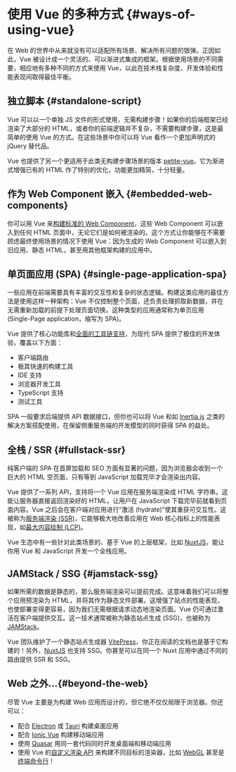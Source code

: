 # 使用 Vue 的多种方式 {#ways-of-using-vue}

在 Web 的世界中从来就没有可以适配所有场景、解决所有问题的银弹。正因如此，Vue 被设计成一个灵活的、可以渐进式集成的框架。根据使用场景的不同需要，相应地有多种不同的方式来使用 Vue，以此在技术栈复杂度、开发体验和性能表现间取得最佳平衡。

## 独立脚本 {#standalone-script}

Vue 可以以一个单独 JS 文件的形式使用，无需构建步骤！如果你的后端框架已经渲染了大部分的 HTML，或者你的前端逻辑并不复杂，不需要构建步骤，这是最简单的使用 Vue 的方式。在这些场景中你可以将 Vue 看作一个更加声明式的 jQuery 替代品。

Vue 也提供了另一个更适用于此类无构建步骤场景的版本 [petite-vue](https://github.com/vuejs/petite-vue)。它为渐进式增强已有的 HTML 作了特别的优化，功能更加精简，十分轻量。

## 作为 Web Component 嵌入 {#embedded-web-components}

你可以用 Vue 来[构建标准的 Web Component](/guide/extras/web-components)，这些 Web Component 可以嵌入到任何 HTML 页面中，无论它们是如何被渲染的。这个方式让你能够在不需要顾虑最终使用场景的情况下使用 Vue：因为生成的 Web Component 可以嵌入到旧应用、静态 HTML，甚至用其他框架构建的应用中。

## 单页面应用 (SPA) {#single-page-application-spa}

一些应用在前端需要具有丰富的交互性和复杂的状态逻辑。构建这类应用的最佳方法是使用这样一种架构：Vue 不仅控制整个页面，还负责处理抓取新数据，并在无需重新加载的前提下处理页面切换。这种类型的应用通常称为单页应用 (Single-Page application，缩写为 SPA)。

Vue 提供了核心功能库和[全面的工具链支持](/guide/scaling-up/tooling)，为现代 SPA 提供了极佳的开发体验，覆盖以下方面：

- 客户端路由
- 极其快速的构建工具
- IDE 支持
- 浏览器开发工具
- TypeScript 支持
- 测试工具

SPA 一般要求后端提供 API 数据接口，但你也可以将 Vue 和如 [Inertia.js](https://inertiajs.com) 之类的解决方案搭配使用，在保留侧重服务端的开发模型的同时获得 SPA 的益处。

## 全栈 / SSR {#fullstack-ssr}

纯客户端的 SPA 在首屏加载和 SEO 方面有显著的问题，因为浏览器会收到一个巨大的 HTML 空页面，只有等到 JavaScript 加载完毕才会渲染出内容。

Vue 提供了一系列 API，支持将一个 Vue 应用在服务端渲染成 HTML 字符串。这能让服务器直接返回渲染好的 HTML，让用户在 JavaScript 下载完毕前就看到页面内容。Vue 之后会在客户端对应用进行“激活 (hydrate)”使其重获可交互性。这被称为[服务端渲染 (SSR)](/guide/scaling-up/ssr)，它能够极大地改善应用在 Web 核心指标上的性能表现，如[最大内容绘制 (LCP)](https://web.dev/lcp/)。

Vue 生态中有一些针对此类场景的、基于 Vue 的上层框架，比如 [NuxtJS](https://v3.nuxtjs.org/)，能让你用 Vue 和 JavaScript 开发一个全栈应用。

## JAMStack / SSG {#jamstack-ssg}

如果所需的数据是静态的，那么服务端渲染可以提前完成。这意味着我们可以将整个应用预渲染为 HTML，并将其作为静态文件部署。这增强了站点的性能表现，也使部署变得更容易，因为我们无需根据请求动态地渲染页面。Vue 仍可通过激活在客户端提供交互。这一技术通常被称为静态站点生成 (SSG)，也被称为 [JAMStack](https://jamstack.org/what-is-jamstack/)。

Vue 团队维护了一个静态站点生成器 [VitePress](https://vitepress.vuejs.org/)，你正在阅读的文档也是基于它构建的！另外，[NuxtJS](https://v3.nuxtjs.org/) 也支持 SSG。你甚至可以在同一个 Nuxt 应用中通过不同的路由提供 SSR 和 SSG。

## Web 之外...{#beyond-the-web}

尽管 Vue 主要是为构建 Web 应用而设计的，但它绝不仅仅局限于浏览器。你还可以：

- 配合 [Electron](https://www.electronjs.org/) 或 [Tauri](https://tauri.studio/en/) 构建桌面应用
- 配合 [Ionic Vue](https://ionicframework.com/docs/vue/overview) 构建移动端应用
- 使用 [Quasar](https://quasar.dev/) 用同一套代码同时开发桌面端和移动端应用
- 使用 Vue 的[自定义渲染 API](/api/custom-renderer) 来构建不同目标的渲染器，比如 [WebGL](https://troisjs.github.io/) 甚至是[终端命令行](https://github.com/ycmjason/vuminal)！
